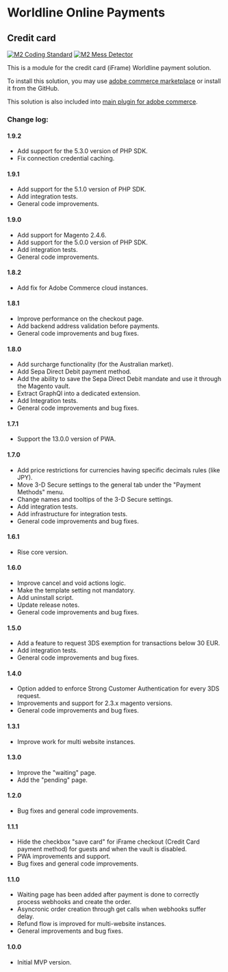 # Worldline Online Payments

## Credit card

[![M2 Coding Standard](https://github.com/wl-online-payments-direct/plugin-magento-creditcard/actions/workflows/coding-standard.yml/badge.svg?branch=develop)](https://github.com/wl-online-payments-direct/plugin-magento-creditcard/actions/workflows/coding-standard.yml)
[![M2 Mess Detector](https://github.com/wl-online-payments-direct/plugin-magento-creditcard/actions/workflows/mess-detector.yml/badge.svg?branch=develop)](https://github.com/wl-online-payments-direct/plugin-magento-creditcard/actions/workflows/mess-detector.yml)

This is a module for the credit card (iFrame) Worldline payment solution.

To install this solution, you may use
[adobe commerce marketplace](https://marketplace.magento.com/worldline-module-magento-payment.html)
or install it from the GitHub.

This solution is also included into [main plugin for adobe commerce](https://github.com/wl-online-payments-direct/plugin-magento).
### Change log:

#### 1.9.2
- Add support for the 5.3.0 version of PHP SDK.
- Fix connection credential caching.

#### 1.9.1
- Add support for the 5.1.0 version of PHP SDK.
- Add integration tests.
- General code improvements.

#### 1.9.0
- Add support for Magento 2.4.6.
- Add support for the 5.0.0 version of PHP SDK.
- Add integration tests.
- General code improvements.

#### 1.8.2
- Add fix for Adobe Commerce cloud instances.

#### 1.8.1
- Improve performance on the checkout page.
- Add backend address validation before payments.
- General code improvements and bug fixes.

#### 1.8.0
- Add surcharge functionality (for the Australian market).
- Add Sepa Direct Debit payment method.
- Add the ability to save the Sepa Direct Debit mandate and use it through the Magento vault.
- Extract GraphQl into a dedicated extension.
- Add Integration tests.
- General code improvements and bug fixes.

#### 1.7.1
- Support the 13.0.0 version of PWA.

#### 1.7.0
- Add price restrictions for currencies having specific decimals rules (like JPY).
- Move 3-D Secure settings to the general tab under the "Payment Methods" menu.
- Change names and tooltips of the 3-D Secure settings.
- Add integration tests.
- Add infrastructure for integration tests.
- General code improvements and bug fixes.

#### 1.6.1
- Rise core version.

#### 1.6.0
- Improve cancel and void actions logic.
- Make the template setting not mandatory.
- Add uninstall script.
- Update release notes.
- General code improvements and bug fixes.

#### 1.5.0
- Add a feature to request 3DS exemption for transactions below 30 EUR.
- Add integration tests.
- General code improvements and bug fixes.

#### 1.4.0
- Option added to enforce Strong Customer Authentication for every 3DS request.
- Improvements and support for 2.3.x magento versions.
- General code improvements and bug fixes.

#### 1.3.1
- Improve work for multi website instances.

#### 1.3.0
- Improve the "waiting" page.
- Add the "pending" page.

#### 1.2.0
- Bug fixes and general code improvements.

#### 1.1.1
- Hide the checkbox "save card" for iFrame checkout (Credit Card payment method) for guests and when the vault is disabled.
- PWA improvements and support.
- Bug fixes and general code improvements.

#### 1.1.0
- Waiting page has been added after payment is done to correctly process webhooks and create the order.
- Asyncronic order creation through get calls when webhooks suffer delay.
- Refund flow is improved for multi-website instances.
- General improvements and bug fixes.

#### 1.0.0
- Initial MVP version.
